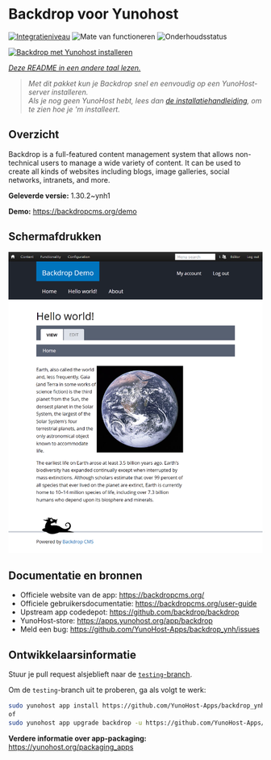 <!--
NB: Deze README is automatisch gegenereerd door <https://github.com/YunoHost/apps/tree/master/tools/readme_generator>
Hij mag NIET handmatig aangepast worden.
-->

# Backdrop voor Yunohost

[![Integratieniveau](https://apps.yunohost.org/badge/integration/backdrop)](https://ci-apps.yunohost.org/ci/apps/backdrop/)
![Mate van functioneren](https://apps.yunohost.org/badge/state/backdrop)
![Onderhoudsstatus](https://apps.yunohost.org/badge/maintained/backdrop)

[![Backdrop met Yunohost installeren](https://install-app.yunohost.org/install-with-yunohost.svg)](https://install-app.yunohost.org/?app=backdrop)

*[Deze README in een andere taal lezen.](./ALL_README.md)*

> *Met dit pakket kun je Backdrop snel en eenvoudig op een YunoHost-server installeren.*  
> *Als je nog geen YunoHost hebt, lees dan [de installatiehandleiding](https://yunohost.org/install), om te zien hoe je 'm installeert.*

## Overzicht

Backdrop is a full-featured content management system that allows non-technical users to manage a wide variety of content. It can be used to create all kinds of websites including blogs, image galleries, social networks, intranets, and more.


**Geleverde versie:** 1.30.2~ynh1

**Demo:** <https://backdropcms.org/demo>

## Schermafdrukken

![Schermafdrukken van Backdrop](./doc/screenshots/Hello_world.png)

## Documentatie en bronnen

- Officiele website van de app: <https://backdropcms.org/>
- Officiele gebruikersdocumentatie: <https://backdropcms.org/user-guide>
- Upstream app codedepot: <https://github.com/backdrop/backdrop>
- YunoHost-store: <https://apps.yunohost.org/app/backdrop>
- Meld een bug: <https://github.com/YunoHost-Apps/backdrop_ynh/issues>

## Ontwikkelaarsinformatie

Stuur je pull request alsjeblieft naar de [`testing`-branch](https://github.com/YunoHost-Apps/backdrop_ynh/tree/testing).

Om de `testing`-branch uit te proberen, ga als volgt te werk:

```bash
sudo yunohost app install https://github.com/YunoHost-Apps/backdrop_ynh/tree/testing --debug
of
sudo yunohost app upgrade backdrop -u https://github.com/YunoHost-Apps/backdrop_ynh/tree/testing --debug
```

**Verdere informatie over app-packaging:** <https://yunohost.org/packaging_apps>
